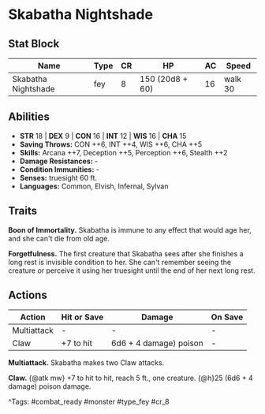 # Skabatha Nightshade

## Stat Block

| Name | Type | CR | HP | AC | Speed |
|------|------|----|----|----|-------|
| Skabatha Nightshade | fey | 8 | 150 (20d8 + 60) | 16 | walk 30 |

## Abilities

- **STR** 18 | **DEX** 9 | **CON** 16 | **INT** 12 | **WIS** 16 | **CHA** 15
- **Saving Throws:** CON ++6, INT ++4, WIS ++6, CHA ++5  
- **Skills:** Arcana ++7, Deception ++5, Perception ++6, Stealth ++2  
- **Damage Resistances:** -  
- **Condition Immunities:** -  
- **Senses:** truesight 60 ft.  
- **Languages:** Common, Elvish, Infernal, Sylvan

## Traits

**Boon of Immortality.** Skabatha is immune to any effect that would age her, and she can't die from old age.

**Forgetfulness.** The first creature that Skabatha sees after she finishes a long rest is invisible condition to her. She can't remember seeing the creature or perceive it using her truesight until the end of her next long rest.


## Actions

| Action | Hit or Save | Damage | On Save |
|--------|--------------|--------|----------|
| Multiattack | - | - | - |
| Claw | +7 to hit | 6d6 + 4 damage) poison | - |

**Multiattack.** Skabatha makes two Claw attacks.

**Claw.** {@atk mw} +7 to hit to hit, reach 5 ft., one creature. {@h}25 (6d6 + 4 damage) poison damage.


^Tags: #combat_ready #monster #type_fey #cr_8